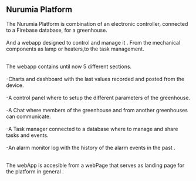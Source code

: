 ## Nurumia Platform

 The Nurumia Platform is combination of an electronic controller, connected to a Firebase database,  for a greenhouse.<br></br>
 And a webapp designed to control and manage it . From the mechanical components as lamp or heaters,to the task 
management.<br></br>
 
 The webapp contains until now 5 different sections.<br></br>
   -Charts and dashboard with the last values recorded and posted from the device.<br></br>
   -A control panel where to setup the different parameters of the greenhouse.<br></br>
   -A Chat where members of the greenhouse and from another greenhouses can communicate.<br></br>
   -A Task manager connected to a database where to manage and share tasks and events.<br></br>
   -An alarm monitor log with the history of the alarm events in the past .<br></br>
   
The webApp is accesible from a webPage that serves as landing page for the platform in general .




   
